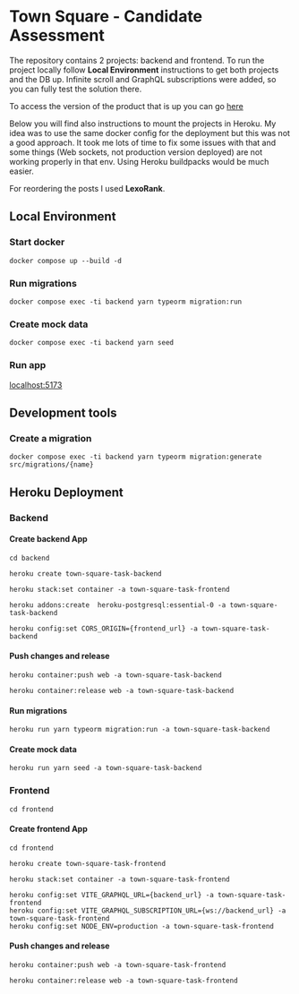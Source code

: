 # Town Square - Candidate Assessment

The repository contains 2 projects: backend and frontend. 
To run the project locally follow **Local Environment** instructions to get both projects and the DB up.
Infinite scroll and GraphQL subscriptions were added, so you can fully test the solution there.

To access the version of the product that is up you can go [here](https://town-square-task-frontend-ff164b6a38ef.herokuapp.com/)

Below you will find also instructions to mount the projects in Heroku. 
My idea was to use the same docker config for the deployment but this was not a good approach.
It took me lots of time to fix some issues with that and some things (Web sockets, not production version deployed) are not working properly in that env.
Using Heroku buildpacks would be much easier.

For reordering the posts I used **LexoRank**. 

## Local Environment

### Start docker
```
docker compose up --build -d
```

### Run migrations
```
docker compose exec -ti backend yarn typeorm migration:run
```

### Create mock data
```
docker compose exec -ti backend yarn seed
```

### Run app
[localhost:5173](http://localhost:5173/)

## Development tools

### Create a migration
```
docker compose exec -ti backend yarn typeorm migration:generate src/migrations/{name}
```

## Heroku Deployment
### Backend

#### Create backend App
```
cd backend

heroku create town-square-task-backend

heroku stack:set container -a town-square-task-frontend

heroku addons:create  heroku-postgresql:essential-0 -a town-square-task-backend

heroku config:set CORS_ORIGIN={frontend_url} -a town-square-task-backend
```

#### Push changes and release
```
heroku container:push web -a town-square-task-backend

heroku container:release web -a town-square-task-backend
```

#### Run migrations
```
heroku run yarn typeorm migration:run -a town-square-task-backend
```

#### Create mock data
```
heroku run yarn seed -a town-square-task-backend
```

### Frontend
```
cd frontend
```

#### Create frontend App
```
cd frontend

heroku create town-square-task-frontend

heroku stack:set container -a town-square-task-frontend

heroku config:set VITE_GRAPHQL_URL={backend_url} -a town-square-task-frontend
heroku config:set VITE_GRAPHQL_SUBSCRIPTION_URL={ws://backend_url} -a town-square-task-frontend
heroku config:set NODE_ENV=production -a town-square-task-frontend
```

#### Push changes and release
```
heroku container:push web -a town-square-task-frontend

heroku container:release web -a town-square-task-frontend
```
